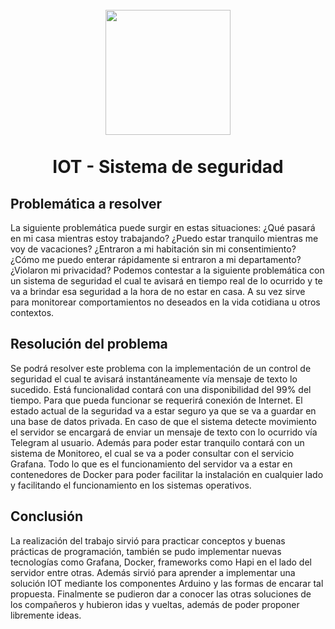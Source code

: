 <h1 align="center">
  <br>
  <img src="https://upload.wikimedia.org/wikipedia/commons/b/b4/Logo-up.jpg" width="200">
  <br><br>
  IOT - Sistema de seguridad
  <br>
</h1>



## Problemática a resolver
La siguiente problemática puede surgir en estas situaciones: 
¿Qué pasará en mi casa mientras estoy trabajando?
¿Puedo estar tranquilo mientras me voy de vacaciones?
¿Entraron a mi habitación sin mi consentimiento?
¿Cómo me puedo enterar rápidamente si entraron a mi departamento?
¿Violaron mi privacidad?
Podemos contestar a la siguiente problemática con un sistema de seguridad el cual te avisará en tiempo real de lo ocurrido y te va a brindar esa seguridad a la hora de no estar en casa. A su vez sirve para monitorear comportamientos no deseados en la vida cotidiana u otros contextos.
## Resolución del problema
Se podrá resolver este problema con la implementación de un control de seguridad el cual te avisará instantáneamente vía mensaje de texto lo sucedido. Está funcionalidad contará con una disponibilidad del 99% del tiempo. Para que pueda funcionar se requerirá conexión de Internet. El estado actual de la seguridad va a estar seguro ya que se va a guardar en una base de datos privada.
En caso de que el sistema detecte movimiento el servidor se encargará de enviar un mensaje de texto con lo ocurrido vía Telegram al usuario.
Además para poder estar tranquilo contará con un sistema de Monitoreo, el cual se va a poder consultar con el servicio Grafana.
Todo lo que es el funcionamiento del servidor va a estar en contenedores de Docker para poder facilitar la instalación en cualquier lado y facilitando el funcionamiento en los sistemas operativos.
## Conclusión
La realización del trabajo sirvió para practicar conceptos y buenas prácticas de programación, también se pudo implementar nuevas tecnologías como Grafana, Docker, frameworks como Hapi en el lado del servidor entre otras. Además sirvió para aprender a implementar una solución IOT mediante los componentes Arduino y las formas de encarar tal propuesta.
Finalmente se pudieron dar a conocer las otras soluciones de los compañeros y hubieron idas y vueltas, además de poder proponer libremente ideas.




